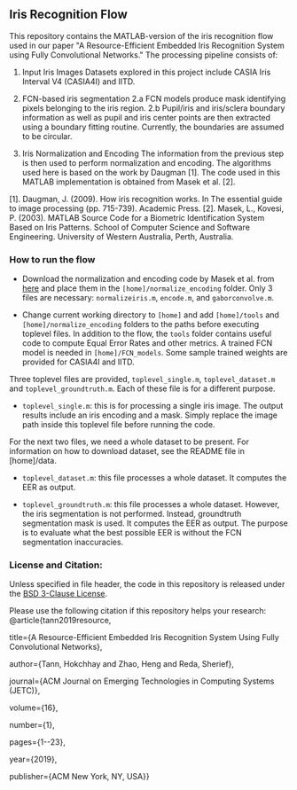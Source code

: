 
## Iris Recognition Flow
This repository contains the MATLAB-version of the iris recognition flow used in our paper "A Resource-Efficient Embedded Iris Recognition System using Fully Convolutional Networks." The processing pipeline consists of:

1. Input Iris Images
Datasets explored in this project include CASIA Iris Interval V4 (CASIA4I) and IITD.

2. FCN-based iris segmentation
2.a FCN models produce mask identifying pixels belonging to the iris region.
2.b Pupil/iris and iris/sclera boundary information as well as pupil and iris center points are then extracted using a boundary fitting routine. Currently, the boundaries are assumed to be circular.

3. Iris Normalization and Encoding
The information from the previous step is then used to perform normalization and encoding. The algorithms used here is based on the work by Daugman [1]. The code used in this MATLAB implementation is obtained from Masek et al. [2].

[1]. Daugman, J. (2009). How iris recognition works. In The essential guide to image processing (pp. 715-739). Academic Press.
[2]. Masek, L., Kovesi, P. (2003). MATLAB Source Code for a Biometric Identification System Based on Iris Patterns. School of Computer Science and Software Engineering. University of Western Australia, Perth, Australia. 

### How to run the flow
- Download the normalization and encoding code by Masek et al. from [here](https://www.peterkovesi.com/studentprojects/libor/sourcecode.html) and place them in the `[home]/normalize_encoding` folder. Only 3 files are necessary: `normalizeiris.m`, `encode.m`, and `gaborconvolve.m`.
 
- Change current working directory to `[home]` and add `[home]/tools` and `[home]/normalize_encoding` folders to the paths before executing toplevel files. In addition to the flow, the `tools` folder contains useful code to compute Equal Error Rates and other metrics. A trained FCN model is needed in `[home]/FCN_models`. Some sample trained weights are provided for CASIA4I and IITD.

Three toplevel files are provided, `toplevel_single.m`, `toplevel_dataset.m` and `toplevel_groundtruth.m`. Each of these file is for a different purpose.

- `toplevel_single.m`: this is for processing a single iris image. The output results include an iris encoding and a mask. Simply replace the image path inside this toplevel file before running the code.

For the next two files, we need a whole dataset to be present. For information on how to download dataset, see the README file in [home]/data.

- `toplevel_dataset.m`: this file processes a whole dataset. It computes the EER as output.

- `toplevel_groundtruth.m`: this file processes a whole dataset. However, the iris segmentation is not performed. Instead, groundtruth segmentation mask is used. It computes the EER as output. The purpose is to evaluate what the best possible EER is without the FCN segmentation inaccuracies.

### License and Citation:
Unless specified in file header, the code in this repository is released under the [BSD 3-Clause License](https://github.com/scale-lab/FCNiris/blob/master/LICENSE).

Please use the following citation if this repository helps your research:
@article{tann2019resource,

  title={A Resource-Efficient Embedded Iris Recognition System Using Fully Convolutional Networks},

  author={Tann, Hokchhay and Zhao, Heng and Reda, Sherief},
  
  journal={ACM Journal on Emerging Technologies in Computing Systems (JETC)},
  
  volume={16},
  
  number={1},
  
  pages={1--23},
  
  year={2019},
  
  publisher={ACM New York, NY, USA}}
